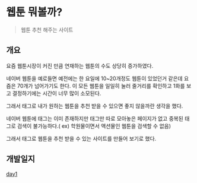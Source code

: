 # 웹툰 뭐볼까?

> 웹툰 추천 해주는 사이트



## 개요

요즘 웹툰시장이 커진 만큼 연재하는 웹툰의 수도 상당히 증가하였다.

네이버 웹툰을 예로들면 예전에는 한 요일에 10~20개정도 웹툰이 있었던거 같은데 요즘은 70개가 넘어가기도 한다. 이 모든 웹툰을 일일히 눌러 줄거리를 확인하고 1화를 보고 결정하기에는 시간이 너무 많이 소모된다.

그래서 태그로 내가 원하는 웹툰을 추천 받을 수 있으면 좋지 않을까란 생각을 했다.

네이버 웹툰에 태그는 이미 존재하지만 태그만 따로 모아놓은 페이지가 없고 중복된 태그로 검색이 불가능하다.( ex) 학원물이면서 액션물인 웹툰을 검색할 수 없음)

그래서 태그로 웹툰을 추천 받을 수 있는 사이트를 만들어 보기로 했다.



## 개발일지

[day1](개발일지/day1.md)